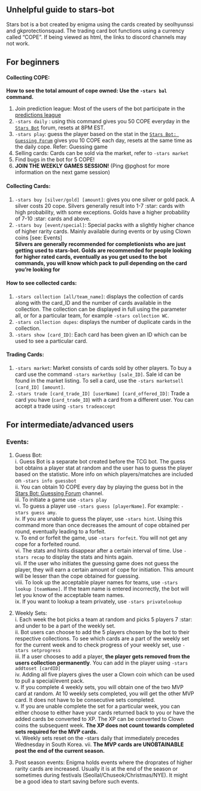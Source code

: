 <h2 class="code-line" data-line-start="0" data-line-end="1"><a id="Unhelpful_guide_to_starsbot_0"></a>Unhelpful guide to stars-bot</h2>
<p class="has-line-data" data-line-start="2" data-line-end="3">Stars bot is a bot created by enigma using the cards created by seolhyunssi and gkprotectionsquad. The trading card bot functions using a currency called “COPE”. If being viewed as html, the links to discord channels may not work.</p>
<h2 class="code-line" data-line-start="4" data-line-end="5"><a id="For_beginners_4"></a>For beginners</h2>
<h4 class="code-line" data-line-start="5" data-line-end="6"><a id="Collecting_COPE_5"></a>Collecting COPE:</h4>
<p class="has-line-data" data-line-start="6" data-line-end="7"><strong>How to see the total amount of cope owned: Use the <code>-stars bal</code> command.</strong></p>
<ol>
<li class="has-line-data" data-line-start="8" data-line-end="9">Join prediction league: Most of the users of the bot participate in the <a href="https://docs.google.com/spreadsheets/d/1JDvGsY31Bl9yINImUFl7Hm6lR3MrQX2Z73f-M9AeBTw/edit#gid=2034814005">predictions league</a></li>
<li class="has-line-data" data-line-start="9" data-line-end="10"><code>-stars daily</code> : using this command gives you 50 COPE everyday in the <a href="https://discord.com/channels/923724446898995310/1134900929850773577"><code>Stars Bot</code></a> forum, resets at 8PM EST.</li>
<li class="has-line-data" data-line-start="10" data-line-end="11"><code>-stars play</code>: guess the player based on the stat in the <a href="https://discord.com/channels/923724446898995310/1163165427485118464"><code>Stars Bot: Guessing Forum</code></a> gives you 10 COPE each day, resets at the same time as the daily cope. Refer: Guessing game</li>
<li class="has-line-data" data-line-start="11" data-line-end="12">Selling cards: Cards can be sold via the market, refer to <code>-stars market</code></li>
<li class="has-line-data" data-line-start="12" data-line-end="13">Find bugs in the bot for 5 COPE!</li>
<li class="has-line-data" data-line-start="13" data-line-end="15"><strong>JOIN THE WEEKLY GAMES SESSION!</strong> (Ping @pghost for more information on the next game session)</li>
</ol>
<h4 class="code-line" data-line-start="15" data-line-end="16"><a id="Collecting_Cards_15"></a>Collecting Cards:</h4>
<ol>
<li class="has-line-data" data-line-start="16" data-line-end="17"><code>-stars buy [silver/gold] [amount]</code>: gives you one silver or gold pack. A silver costs 20 cope. Silvers generally result into 1-7 :star: cards with high probability, with some exceptions. Golds have a higher probability of 7-10 :star: cards and above.</li>
<li class="has-line-data" data-line-start="17" data-line-end="20"><code>-stars buy [event/special]</code>: Special packs with a slightly higher chance of higher rarity cards. Mainly available during events or by using Clown coins [see: Events]<br>
<strong>Silvers are generally recommended for completionists who are just getting used to stars-bot. Golds are recommended for people looking for higher rated cards, eventually as you get used to the bot commands, you will know which pack to pull depending on the card you’re looking for</strong></li>
</ol>
<h4 class="code-line" data-line-start="20" data-line-end="21"><a id="How_to_see_collected_cards_20"></a>How to see collected cards:</h4>
<ol>
<li class="has-line-data" data-line-start="21" data-line-end="22"><code>-stars collection [all/team_name]</code>: displays the collection of cards along with the card_ID and the number of cards available in the collection. The collection can be displayed in full using the parameter all, or for a particular team, for example <code>-stars collection WC</code>.</li>
<li class="has-line-data" data-line-start="22" data-line-end="23"><code>-stars collection dupes</code>: displays the number of duplicate cards in the collection.</li>
<li class="has-line-data" data-line-start="23" data-line-end="25"><code>-stars show [card_ID]</code>: Each card has been given an ID which can be used to see a particular card.</li>
</ol>
<h4 class="code-line" data-line-start="25" data-line-end="26"><a id="Trading_cards_25"></a>Trading Cards:</h4>
<ol>
<li class="has-line-data" data-line-start="26" data-line-end="27"><code>-stars market</code>: Market consists of cards sold by other players. To buy a card use the command <code>-stars marketbuy [sale_ID]</code>. Sale id can be found in the market listing. To sell a card, use the <code>-stars marketsell [card_ID] [amount]</code>.</li>
<li class="has-line-data" data-line-start="27" data-line-end="29"><code>-stars trade [card_trade_ID] [userName] [card_offered_ID]</code>: Trade a card you have (<code>card_trade_ID</code>) with a card from a different user. You can accept a trade using <code>-stars tradeaccept</code></li>
</ol>
<h2 class="code-line" data-line-start="29" data-line-end="30"><a id="For_intermediateadvanced_users_29"></a>For intermediate/advanced users</h2>
<h3 class="code-line" data-line-start="31" data-line-end="32"><a id="Events_31"></a>Events:</h3>
<ol>
<li class="has-line-data" data-line-start="32" data-line-end="43">Guess Bot:<br>
i. Guess Bot is a separate bot created before the TCG bot. The guess bot obtains a player stat at random and the user has to guess the player based on the statistic. More info on which players/matches are included on <code>-stars info guessbot</code><br>
ii. You can obtain 10 COPE every day by playing the guess bot in the <a href="https://discord.com/channels/923724446898995310/1163165427485118464">Stars Bot: Guessing Forum</a> channel.<br>
iii. To initiate a game use <code>-stars play</code><br>
vi. To guess a player use <code>-stars guess [playerName]</code>. For example: <code>-stars guess amy</code>.<br>
iv. If you are unable to guess the player, use <code>-stars hint</code>. Using this command more than once decreases the amount of cope obtained per round, eventually leading to a forfeit.<br>
v. To end or forfeit the game, use <code>-stars forfeit</code>. You will not get any cope for a forfeited round.<br>
vi. The stats and hints disappear after a certain interval of time. Use <code>-stars recap</code> to display the stats and hints again.<br>
vii. If the user who initiates the guessing game does not guess the player, they will earn a certain amount of cope for initiation. This amount will be lesser than the cope obtained for guessing.<br>
viii. To look up the acceptable player names for teams, use <code>-stars lookup [teamName]</code>. If the team name is entered incorrectly, the bot will let you know of the acceptable team names.<br>
ix. If you want to lookup a team privately, use <code>-stars privatelookup</code></li>
</ol>
<ol start="2">
<li class="has-line-data" data-line-start="45" data-line-end="54">
<p class="has-line-data" data-line-start="45" data-line-end="53">Weekly Sets:<br>
i. Each week the bot picks a team at random and picks 5 players 7 :star: and under to be a part of the weekly set.<br>
ii. Bot users can choose to add the 5 players chosen by the bot to their respective collections. To see which cards are a part of the weekly set for the current week and to check progress of your weekly set, use <code>-stars setprogress</code><br>
iii. If a user chooses to add a player, <strong>the player gets removed from the users collection permanently</strong>. You can add in the player using <code>-stars addtoset [cardID]</code><br>
iv. Adding all five players gives the user a Clown coin which can be used to pull a special/event pack.<br>
v. If you complete 4 weekly sets, you will obtain one of the two MVP card at random. At 10 weekly sets completed, you will get the other MVP card. It does not have to be consecutive sets completed.<br>
v. If you are unable complete the set for a particular week, you can either choose to either have your cards returned back to you or have the added cards be converted to XP. The XP can be converted to Clown coins the subsequent week. <strong>The XP does not count towards completed sets required for the MVP cards.</strong><br>
vi. Weekly sets reset on the -stars daily that immediately precedes Wednesday in South Korea. vii. <strong>The MVP cards are UNOBTAINABLE post the end of the current season.</strong></p>
</li>
<li class="has-line-data" data-line-start="54" data-line-end="55">
<p class="has-line-data" data-line-start="54" data-line-end="55">Post season events: Enigma holds events where the droprates of higher rarity cards are increased. Usually it is at the end of the season or sometimes during festivals (Seollal/Chuseok/Christmas/NYE). It might be a good idea to start saving before such events.</p>
</li>
</ol>
</body></html>
